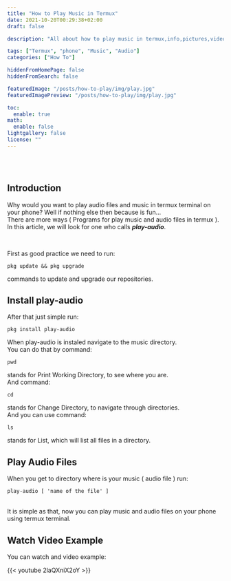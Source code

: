 ```yaml
---
title: "How to Play Music in Termux"
date: 2021-10-20T00:29:38+02:00
draft: false

description: "All about how to play music in termux,info,pictures,video and more,android,phone,music,termux.."

tags: ["Termux", "phone", "Music", "Audio"]
categories: ["How To"]

hiddenFromHomePage: false
hiddenFromSearch: false

featuredImage: "/posts/how-to-play/img/play.jpg"
featuredImagePreview: "/posts/how-to-play/img/play.jpg"

toc:
  enable: true
math:
  enable: false
lightgallery: false
license: ""
---
```


<br/>
<br/>

## Introduction

Why would you want to play audio files and music in termux terminal on your phone? Well if nothing else then because is fun... <br/> There are more ways ( Programs for play music and audio files in termux ). In this article, we will look for one who calls **_play-audio_**.

<br/>

First as good practice we need to run:

```
pkg update && pkg upgrade
```

commands to update and upgrade our repositories.

## Install play-audio

After that just simple run:

```
pkg install play-audio
```

When play-audio is instaled navigate to the music directory.
<br/>You can do that by command:

`pwd`

stands for Print Working Directory, to see where you are.
<br/>And command:

`cd`

stands for Change Directory, to navigate through directories.
<br/>And you can use command:

`ls`

stands for List, which will list all files in a directory.

## Play Audio Files

When you get to directory where is your music ( audio file ) run:

```
play-audio [ 'name of the file' ]
```

<br/>
It is simple as that, now you can play music and audio files on your phone using termux terminal.

## Watch Video Example

You can watch and video example:

{{< youtube 2laQXniX2oY >}}
